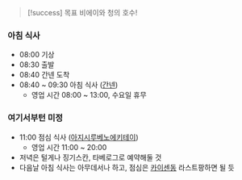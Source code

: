 > [!success] 목표
> 비에이와 청의 호수!
### 아침 식사
- 08:00 기상
- 08:30 출발
- 08:40 간넨 도착
- 08:40 ~ 09:30 아침 식사 ([간넨](https://www.google.com/maps/place/%EA%B0%84%EB%84%A8/@43.0556596,141.3518755,16z/data=!3m1!5s0x5f0b29824f028067:0x6b9045a4cf5deb4a!4m10!1m2!2m1!1z7J2M7Iud7KCQ!3m6!1s0x5f0b29824f0c18b3:0xf813518baad5c9cd!8m2!3d43.0579232!4d141.3586647!15sCgnsnYzsi53soJBaCyIJ7J2M7Iud7KCQkgEPZmlzaF9yZXN0YXVyYW504AEA!16s%2Fg%2F11b5pjhz4w?entry=ttu&g_ep=EgoyMDI0MTEyNC4xIKXMDSoASAFQAw%3D%3D))
	- 영업 시간 08:00 ~ 13:00, 수요일 휴무

### 여기서부턴 미정
- 11:00 점심 식사 ([아지시루베노에키테이](https://www.google.com/maps/place/%E5%91%B3%E3%81%97%E3%82%8B%E3%81%B9%E9%A7%85%E9%80%93/@43.6999626,142.0631152,15.14z/data=!4m6!3m5!1s0x5f0c931ac71a4203:0x15ab9f5873f08d28!8m2!3d43.6994549!4d142.0706986!16s%2Fg%2F1wb8th9j?entry=ttu&g_ep=EgoyMDI0MTEyNC4xIKXMDSoASAFQAw%3D%3D))
	- 영업 시간 11:00 ~ 20:00
- 저녁은 털게나 징기스칸, 타베로그로 예약해둘 것
- 다음날 아침 식사는 아무데서나 하고, 점심은 [카이센동](https://tabelog.com/kr/hokkaido/A0101/A010103/1077231/dtlmap/) 라스트팡하면 될 듯